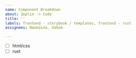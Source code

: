 ```yaml
---
name: Component Breakdown
about: Zeplin -> Code
title: ''
labels: frontend - storybook / templates, frontend - rust
assignees: NaomiLea, dakom

---
```


- [ ] html/css
- [ ] rust